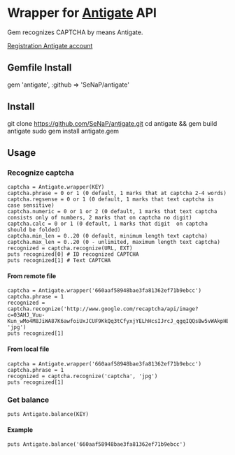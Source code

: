 # Wrapper for [Antigate][1] API
Gem recognizes CAPTCHA by means Antigate.

[Registration Antigate account][2]

## Gemfile Install
   gem 'antigate', :github => 'SeNaP/antigate'
## Install
   git clone https://github.com/SeNaP/antigate.git
   cd antigate && gem build antigate
   sudo gem install antigate.gem
## Usage
### Recognize captcha
    captcha = Antigate.wrapper(KEY)
    captcha.phrase = 0 or 1 (0 default, 1 marks that at captcha 2-4 words)
    captcha.regsense = 0 or 1 (0 default, 1 marks that text captcha is case sensitive)
    captcha.numeric = 0 or 1 or 2 (0 default, 1 marks that text captcha consists only of numbers, 2 marks that on captcha no digit)
    captcha.calc = 0 or 1 (0 default, 1 marks that digit  on captcha should be folded)
    captcha.min_len = 0..20 (0 default, minimum length text captcha)
    captcha.max_len = 0..20 (0 - unlimited, maximum length text captcha)
    recognized = captcha.recognize(URL, EXT)
    puts recognized[0] # ID recognized CAPTCHA
    puts recognized[1] # Text CAPTCHA

#### From remote file
    captcha = Antigate.wrapper('660aaf58948bae3fa81362ef71b9ebcc')
    captcha.phrase = 1
    recognized = captcha.recognize('http://www.google.com/recaptcha/api/image?c=03AHJ_Vuu-Kun_wMo4M8JiWA87K6awfoiUxJCUF9KkQq3tCfyxjYELhHcsIJrcJ_qgqIQQsBw5vWAkpHBqP4VEHv1nwtoAnD5uZvwzHknOFyID4OrX0_6q8QXQ5TwkRn7qBxdt3QdX6D8NvPcFHFHzmEhu1yCJJQfTwQ', 'jpg')
    puts recognized[1]
#### From local file
    captcha = Antigate.wrapper('660aaf58948bae3fa81362ef71b9ebcc')
    captcha.phrase = 1
    recognized = captcha.recognize('captcha', 'jpg')
    puts recognized[1]
### Get balance
    puts Antigate.balance(KEY)

#### Example
    puts Antigate.balance('660aaf58948bae3fa81362ef71b9ebcc')

[1]: http://antigate.com/
[2]: http://antigate.com/index.php?action=regscreen
